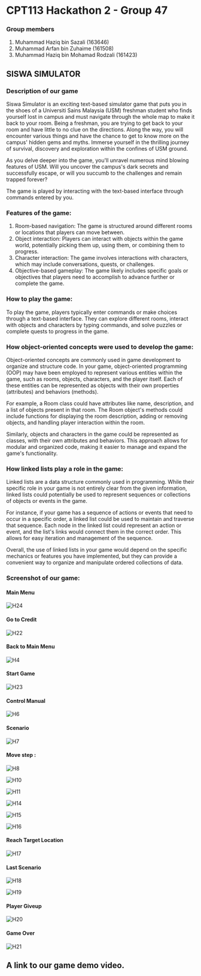 # CPT113 Hackathon 2 - Group 47
### Group members
1. Muhammad Haziq bin Sazali (163646)
2. Muhammad Arfan bin Zuhaime (161508)
3. Muhammad Haziq bin Mohamad Rodzali (161423)

## SISWA SIMULATOR

### Description of our game
Siswa Simulator is an exciting text-based simulator game that puts you in the shoes of a Universiti Sains Malaysia (USM) freshman student who finds yourself lost in campus and must navigate through the whole map to make it back to your room. Being a freshman, you are trying to get back to your room and have little to no clue on the directions. Along the way, you will encounter various things and have the chance to get to know more on the campus' hidden gems and myths. Immerse yourself in the thrilling journey of survival, discovery and exploration within the confines of USM ground.

As you delve deeper into the game, you'll unravel numerous mind blowing features of USM. Will you uncover the campus's dark secrets and successfully escape, or will you succumb to the challenges and remain trapped forever?

The game is played by interacting with the text-based interface through commands entered by you.
### Features of the game:
1. Room-based navigation: The game is structured around different rooms or locations that players can move between.
2. Object interaction: Players can interact with objects within the game world, potentially picking them up, using them, or combining them to progress.
3. Character interaction: The game involves interactions with characters, which may include conversations, quests, or challenges.
4. Objective-based gameplay: The game likely includes specific goals or objectives that players need to accomplish to advance further or complete the game.

### How to play the game:
To play the game, players typically enter commands or make choices through a text-based interface. They can explore different rooms, interact with objects and characters by typing commands, and solve puzzles or complete quests to progress in the game.

### How object-oriented concepts were used to develop the game:
Object-oriented concepts are commonly used in game development to organize and structure code. In your game, object-oriented programming (OOP) may have been employed to represent various entities within the game, such as rooms, objects, characters, and the player itself. Each of these entities can be represented as objects with their own properties (attributes) and behaviors (methods).

For example, a Room class could have attributes like name, description, and a list of objects present in that room. The Room object's methods could include functions for displaying the room description, adding or removing objects, and handling player interaction within the room.

Similarly, objects and characters in the game could be represented as classes, with their own attributes and behaviors. This approach allows for modular and organized code, making it easier to manage and expand the game's functionality.

### How linked lists play a role in the game:
Linked lists are a data structure commonly used in programming. While their specific role in your game is not entirely clear from the given information, linked lists could potentially be used to represent sequences or collections of objects or events in the game.

For instance, if your game has a sequence of actions or events that need to occur in a specific order, a linked list could be used to maintain and traverse that sequence. Each node in the linked list could represent an action or event, and the list's links would connect them in the correct order. This allows for easy iteration and management of the sequence.

Overall, the use of linked lists in your game would depend on the specific mechanics or features you have implemented, but they can provide a convenient way to organize and manipulate ordered collections of data.


### Screenshot of our game:
#### Main Menu
![H24](https://github.com/muhdhaziq02/Hackathon2-Group47/assets/117788825/9e71b9a8-e32d-48fb-9610-bd8794072252)

#### Go to Credit
![H22](https://github.com/muhdhaziq02/Hackathon2-Group47/assets/117788825/da1d962a-5635-4841-8cee-c22a2491172f)


#### Back to Main Menu
![H4](https://github.com/muhdhaziq02/Hackathon2-Group47/assets/117788825/cbaed03c-4adb-49d8-b364-4b4e058f8e68)


#### Start Game
![H23](https://github.com/muhdhaziq02/Hackathon2-Group47/assets/117788825/2adbf53b-bed2-4ae2-86b1-e2ee141ef59f)


#### Control Manual
![H6](https://github.com/muhdhaziq02/Hackathon2-Group47/assets/117788825/c7b54923-5e18-4694-8761-30ad3078f057)


#### Scenario
![H7](https://github.com/muhdhaziq02/Hackathon2-Group47/assets/117788825/404788d6-06bc-48c2-871e-e2bd03abb84f)


#### Move step :
![H8](https://github.com/muhdhaziq02/Hackathon2-Group47/assets/117788825/39baf4a9-f724-4deb-986b-77abf3f81559)

![H10](https://github.com/muhdhaziq02/Hackathon2-Group47/assets/117788825/6ca07abd-5d86-47d8-9349-3c73c47f9794)

![H11](https://github.com/muhdhaziq02/Hackathon2-Group47/assets/117788825/c71fbc21-47ca-47e3-9b39-3dfad328d31b)

![H14](https://github.com/muhdhaziq02/Hackathon2-Group47/assets/117788825/11f9fe09-977a-4d3e-8334-81949f562a09)

![H15](https://github.com/muhdhaziq02/Hackathon2-Group47/assets/117788825/c4ff3afd-5138-4bf9-a8f6-004833df8491)

![H16](https://github.com/muhdhaziq02/Hackathon2-Group47/assets/117788825/502818a3-33a2-47f5-9c6a-7620b28147c8)

#### Reach Target Location
![H17](https://github.com/muhdhaziq02/Hackathon2-Group47/assets/117788825/72078a93-0388-475a-a97f-a99b2440551d)

#### Last Scenario
![H18](https://github.com/muhdhaziq02/Hackathon2-Group47/assets/117788825/ebb844a0-8831-4de9-a93c-17f91dd3fc02)

![H19](https://github.com/muhdhaziq02/Hackathon2-Group47/assets/117788825/7a2d0e66-2bfb-43f4-aec2-c439243d80c8)

#### Player Giveup
![H20](https://github.com/muhdhaziq02/Hackathon2-Group47/assets/117788825/db5a46c9-b327-4fc0-9593-8bc8aad786b1)

#### Game Over
![H21](https://github.com/muhdhaziq02/Hackathon2-Group47/assets/117788825/4eef6ed6-3fac-4d67-8b6f-56374e20a0c8)

## A link to our game demo video.

